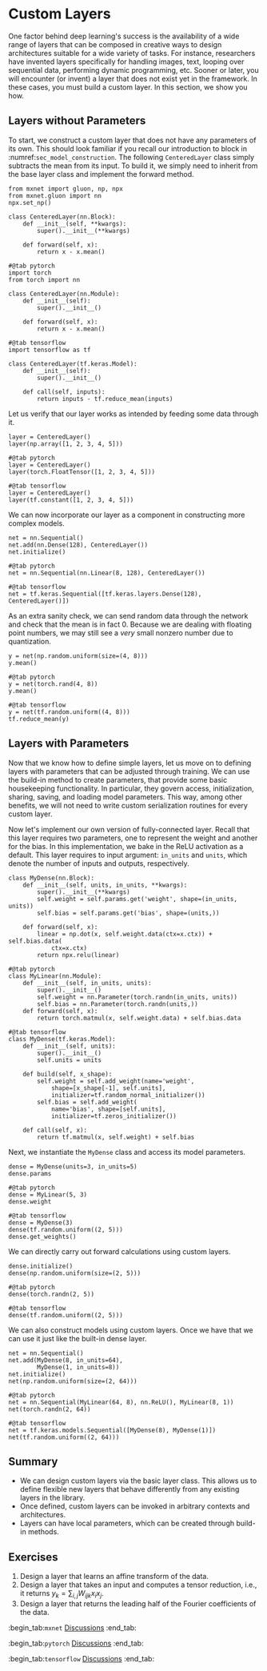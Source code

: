 # Custom Layers

One factor behind deep learning's success
is the availability of a wide range of layers
that can be composed in creative ways
to design architectures suitable
for a wide variety of tasks.
For instance, researchers have invented layers
specifically for handling images, text,
looping over sequential data,
performing dynamic programming, etc.
Sooner or later, you will encounter (or invent)
a layer that does not exist yet in the framework.
In these cases, you must build a custom layer.
In this section, we show you how.

## Layers without Parameters

To start, we construct a custom layer
that does not have any parameters of its own.
This should look familiar if you recall our
introduction to block in :numref:`sec_model_construction`.
The following `CenteredLayer` class simply
subtracts the mean from its input.
To build it, we simply need to inherit
from the base layer class and implement the forward method.

```{.python .input}
from mxnet import gluon, np, npx
from mxnet.gluon import nn
npx.set_np()

class CenteredLayer(nn.Block):
    def __init__(self, **kwargs):
        super().__init__(**kwargs)

    def forward(self, x):
        return x - x.mean()
```

```{.python .input}
#@tab pytorch
import torch
from torch import nn

class CenteredLayer(nn.Module):
    def __init__(self):
        super().__init__()

    def forward(self, x):
        return x - x.mean()
```

```{.python .input}
#@tab tensorflow
import tensorflow as tf

class CenteredLayer(tf.keras.Model):
    def __init__(self):
        super().__init__()

    def call(self, inputs):
        return inputs - tf.reduce_mean(inputs)
```

Let us verify that our layer works as intended by feeding some data through it.

```{.python .input}
layer = CenteredLayer()
layer(np.array([1, 2, 3, 4, 5]))
```

```{.python .input}
#@tab pytorch
layer = CenteredLayer()
layer(torch.FloatTensor([1, 2, 3, 4, 5]))
```

```{.python .input}
#@tab tensorflow
layer = CenteredLayer()
layer(tf.constant([1, 2, 3, 4, 5]))
```

We can now incorporate our layer as a component
in constructing more complex models.

```{.python .input}
net = nn.Sequential()
net.add(nn.Dense(128), CenteredLayer())
net.initialize()
```

```{.python .input}
#@tab pytorch
net = nn.Sequential(nn.Linear(8, 128), CenteredLayer())
```

```{.python .input}
#@tab tensorflow
net = tf.keras.Sequential([tf.keras.layers.Dense(128), CenteredLayer()])
```

As an extra sanity check, we can send random data
through the network and check that the mean is in fact 0.
Because we are dealing with floating point numbers,
we may still see a *very* small nonzero number
due to quantization.

```{.python .input}
y = net(np.random.uniform(size=(4, 8)))
y.mean()
```

```{.python .input}
#@tab pytorch
y = net(torch.rand(4, 8))
y.mean()
```

```{.python .input}
#@tab tensorflow
y = net(tf.random.uniform((4, 8)))
tf.reduce_mean(y)
```

## Layers with Parameters

Now that we know how to define simple layers,
let us move on to defining layers with parameters
that can be adjusted through training.
We can use the build-in method to create parameters, that
provide some basic housekeeping functionality.
In particular, they govern access, initialization,
sharing, saving, and loading model parameters.
This way, among other benefits, we will not need to write
custom serialization routines for every custom layer.

Now let's implement our own version of fully-connected layer.
Recall that this layer requires two parameters,
one to represent the weight and another for the bias.
In this implementation, we bake in the ReLU activation as a default.
This layer requires to input argument: `in_units` and `units`, which
denote the number of inputs and outputs, respectively.

```{.python .input}
class MyDense(nn.Block):
    def __init__(self, units, in_units, **kwargs):
        super().__init__(**kwargs)
        self.weight = self.params.get('weight', shape=(in_units, units))
        self.bias = self.params.get('bias', shape=(units,))

    def forward(self, x):
        linear = np.dot(x, self.weight.data(ctx=x.ctx)) + self.bias.data(
            ctx=x.ctx)
        return npx.relu(linear)
```

```{.python .input}
#@tab pytorch
class MyLinear(nn.Module):
    def __init__(self, in_units, units):
        super().__init__()
        self.weight = nn.Parameter(torch.randn(in_units, units))
        self.bias = nn.Parameter(torch.randn(units,))
    def forward(self, x):
        return torch.matmul(x, self.weight.data) + self.bias.data
```

```{.python .input}
#@tab tensorflow
class MyDense(tf.keras.Model):
    def __init__(self, units):
        super().__init__()
        self.units = units

    def build(self, x_shape):
        self.weight = self.add_weight(name='weight',
            shape=[x_shape[-1], self.units],
            initializer=tf.random_normal_initializer())
        self.bias = self.add_weight(
            name='bias', shape=[self.units],
            initializer=tf.zeros_initializer())

    def call(self, x):
        return tf.matmul(x, self.weight) + self.bias
```

Next, we instantiate the `MyDense` class
and access its model parameters.

```{.python .input}
dense = MyDense(units=3, in_units=5)
dense.params
```

```{.python .input}
#@tab pytorch
dense = MyLinear(5, 3)
dense.weight
```

```{.python .input}
#@tab tensorflow
dense = MyDense(3)
dense(tf.random.uniform((2, 5)))
dense.get_weights()
```

We can directly carry out forward calculations using custom layers.

```{.python .input}
dense.initialize()
dense(np.random.uniform(size=(2, 5)))
```

```{.python .input}
#@tab pytorch
dense(torch.randn(2, 5))
```

```{.python .input}
#@tab tensorflow
dense(tf.random.uniform((2, 5)))
```

We can also construct models using custom layers.
Once we have that we can use it just like the built-in dense layer.

```{.python .input}
net = nn.Sequential()
net.add(MyDense(8, in_units=64),
        MyDense(1, in_units=8))
net.initialize()
net(np.random.uniform(size=(2, 64)))
```

```{.python .input}
#@tab pytorch
net = nn.Sequential(MyLinear(64, 8), nn.ReLU(), MyLinear(8, 1))
net(torch.randn(2, 64))
```

```{.python .input}
#@tab tensorflow
net = tf.keras.models.Sequential([MyDense(8), MyDense(1)])
net(tf.random.uniform((2, 64)))
```

## Summary

* We can design custom layers via the basic layer class. This allows us to define flexible new layers that behave differently from any existing layers in the library.
* Once defined, custom layers can be invoked in arbitrary contexts and architectures.
* Layers can have local parameters, which can be created through build-in methods.


## Exercises

1. Design a layer that learns an affine transform of the data.
1. Design a layer that takes an input and computes a tensor reduction,
   i.e., it returns $y_k = \sum_{i, j} W_{ijk} x_i x_j$.
1. Design a layer that returns the leading half of the Fourier coefficients of the data.


:begin_tab:`mxnet`
[Discussions](https://discuss.d2l.ai/t/58)
:end_tab:

:begin_tab:`pytorch`
[Discussions](https://discuss.d2l.ai/t/59)
:end_tab:

:begin_tab:`tensorflow`
[Discussions](https://discuss.d2l.ai/t/279)
:end_tab:
